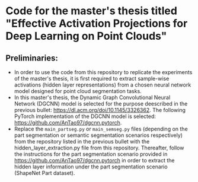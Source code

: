 # Code for the master's thesis titled "Effective Activation Projections for Deep Learning on Point Clouds"

## Preliminaries:

* In order to use the code from this repository to replicate the experiments of the master's thesis, it is first required to extract sample-wise activations (hidden layer representations) from a chosen neural network model designed for point cloud segmentation tasks.
* In this master's thesis, the Dynamic Graph Convolutional Neural Network (DGCNN) model is selected for the purpose deescribed in the previous bullet: https://dl.acm.org/doi/10.1145/3326362. The following PyTorch implementation of the DGCNN model is selected: https://github.com/AnTao97/dgcnn.pytorch.
* Replace the `main_partseg.py` or `main_semseg.py` files (depending on the part segmentation or semantic segmentation scenarios respectively) from the repository listed in the previous bullet with the hidden_layer_extraction.py file from this repository. Thereafter, follow the instructions for the part segmentation scenario provided in https://github.com/AnTao97/dgcnn.pytorch in order to extract the hidden layer information under the part segmentation scenario (ShapeNet Part dataset).
